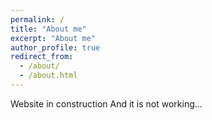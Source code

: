 ```yaml
---
permalink: /
title: "About me"
excerpt: "About me"
author_profile: true
redirect_from: 
  - /about/
  - /about.html
---
```


Website in construction
And it is not working...

